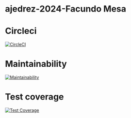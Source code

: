 # ajedrez-2024-Facundo Mesa


# Circleci
[![CircleCI](https://dl.circleci.com/status-badge/img/gh/um-computacion-tm/ajedrez-2024-Facundomesa/tree/main.svg?style=svg)](https://dl.circleci.com/status-badge/redirect/gh/um-computacion-tm/ajedrez-2024-Facundomesa/tree/main)

# Maintainability
[![Maintainability](https://api.codeclimate.com/v1/badges/f27f1f51ededdf0fa6ad/maintainability)](https://codeclimate.com/github/um-computacion-tm/ajedrez-2024-Facundomesa/maintainability)

# Test coverage
[![Test Coverage](https://api.codeclimate.com/v1/badges/f27f1f51ededdf0fa6ad/test_coverage)](https://codeclimate.com/github/um-computacion-tm/ajedrez-2024-Facundomesa/test_coverage)

